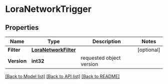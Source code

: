 # LoraNetworkTrigger

## Properties

Name | Type | Description | Notes
------------ | ------------- | ------------- | -------------
**Filter** | [**LoraNetworkFilter**](LoraNetworkFilter.md) |  | [optional] 
**Version** | **int32** | requested object version | 

[[Back to Model list]](../README.md#documentation-for-models) [[Back to API list]](../README.md#documentation-for-api-endpoints) [[Back to README]](../README.md)


